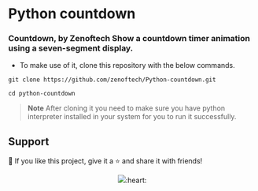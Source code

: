 # Python countdown

### Countdown, by Zenoftech Show a countdown timer animation using a seven-segment display.

- To make use of it, clone this repository with the below commands.

```
git clone https://github.com/zenoftech/Python-countdown.git
````

```
cd python-countdown
```

> **Note** 
> After cloning it you need to make sure you have python interpreter installed in your system for you to run it successfully.

## Support

💖 If you like this project, give it a ⭐ and share it with friends!

<p align="center">
<a href="https://ko-fi.com/zenoftech"> <img src="https://img.shields.io/badge/Coffee-Buy%20me%20a%20coffee-brightgreen?style=for-the-badge&logo=Ko-fi"></a>:heart:
</p> 
